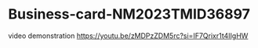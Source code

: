 # Business-card-NM2023TMID36897
video demonstration https://youtu.be/zMDPzZDM5rc?si=IF7Qrixr1t4IIgHW
